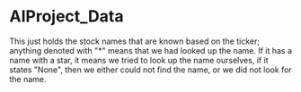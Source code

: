 # AIProject_Data
This just holds the stock names that are known based on the ticker; anything denoted with "*" means that we had looked up the name. If it has a name with a star, it means we tried to look up the name ourselves, if it states "None", then we either could not find the name, or we did not look for the name.
